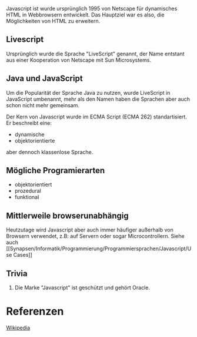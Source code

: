 Javascript ist wurde ursprünglich 1995 von Netscape für dynamisches HTML in Webbrowsern entwickelt. Das Hauptziel war es also, die Möglichkeiten von HTML zu erweitern.

## Livescript
Ursprünglich wurde die Sprache "LiveScript" genannt, der Name entstant aus einer Kooperation von Netscape mit Sun Microsystems.

## Java und JavaScript
Um die Popularität der Sprache Java zu nutzen, wurde LiveScript in JavaScript umbenannt, mehr als den Namen haben die Sprachen aber auch schon nicht mehr gemeinsam.

Der Kern von Javascript wurde im ECMA Script (ECMA 262) standartisiert. Er beschreibt eine:

- dynamische
- objektorientierte

aber dennoch klassenlose Sprache.

## Mögliche Programierarten
- objektorientiert
- prozedural
- funktional

## Mittlerweile browserunabhängig
Heutzutage wird Javascript aber auch immer häufiger außerhalb von Browsern verwendet, z.B: auf Servern oder sogar Microcontrollern. Siehe auch [[Synapsen/Informatik/Programmierung/Programmiersprachen/Javascript/Use Cases]]

## Trivia
1) Die Marke "Javascript" ist geschützt und gehört Oracle.

# Referenzen
[Wikipedia](https://de.wikipedia.org/wiki/JavaScript#:~:text=JavaScript%20(kurz%20JS)%20ist%20eine,M%C3%B6glichkeiten%20von%20HTML%20zu%20erweitern.)